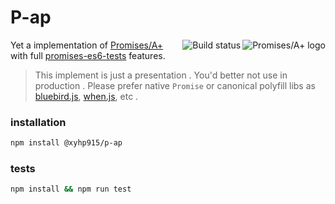 # P-ap

[<img src="https://promisesaplus.com/assets/logo-small.png" alt="Promises/A+ logo" title="Promises/A+ 1.1 compliant" align="right" />](https://promisesaplus.com)
[<img src="https://travis-ci.org/xyhp915/P-pa.svg?branch=master" alt="Build status" title="Build status" align="right" />](https://travis-ci.org/xyhp915/P-ap)

Yet a implementation of [Promises/A+](http://promises-aplus.github.com/promises-spec/) with full [promises-es6-tests](https://github.com/promises-es6/promises-es6) features.

> This implement is just a presentation . You'd better not use in production .
> Please prefer native `Promise` or canonical polyfill libs as [bluebird.js](https://github.com/petkaantonov/bluebird), [when.js](https://github.com/cujojs/when), etc .


### installation

```bash
npm install @xyhp915/p-ap
```


### tests

```bash
npm install && npm run test
```
